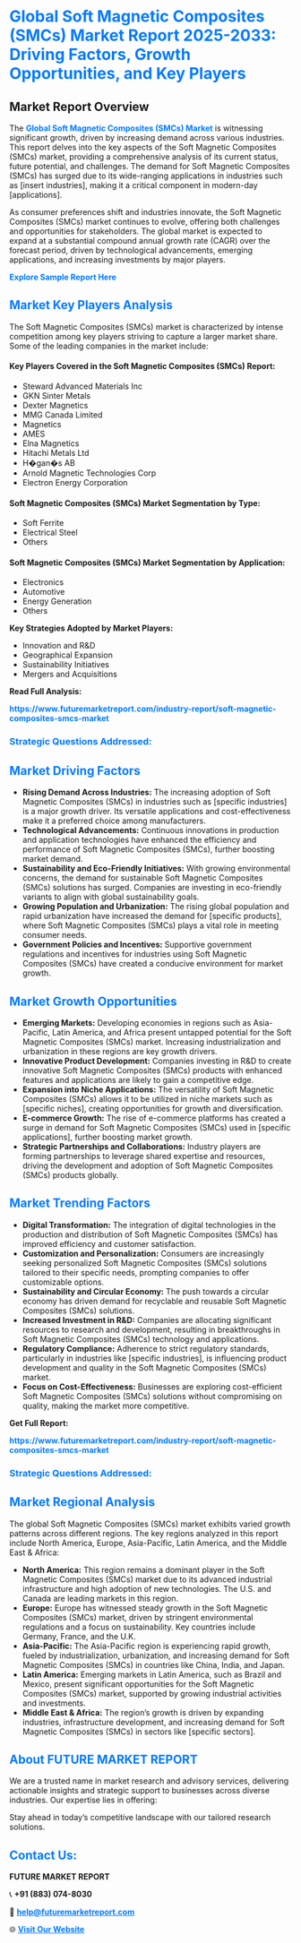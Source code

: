 <h1 style="color: #007BFF;">Global Soft Magnetic Composites (SMCs) Market Report 2025-2033: Driving Factors, Growth Opportunities, and Key Players</h1>

<section id="overview">
<h2>Market Report Overview</h2>
<p>The <a href="https://www.futuremarketreport.com/industry-report/soft-magnetic-composites-smcs-market" style="color: #007BFF; text-decoration: none;"><strong>Global Soft Magnetic Composites (SMCs) Market</strong></a> is witnessing significant growth, driven by increasing demand across various industries. This report delves into the key aspects of the Soft Magnetic Composites (SMCs) market, providing a comprehensive analysis of its current status, future potential, and challenges. The demand for Soft Magnetic Composites (SMCs) has surged due to its wide-ranging applications in industries such as [insert industries], making it a critical component in modern-day [applications].</p>
<p>As consumer preferences shift and industries innovate, the Soft Magnetic Composites (SMCs) market continues to evolve, offering both challenges and opportunities for stakeholders. The global market is expected to expand at a substantial compound annual growth rate (CAGR) over the forecast period, driven by technological advancements, emerging applications, and increasing investments by major players.</p>
</section>

<section id="overview">
<p><a href="https://www.futuremarketreport.com/request-sample/reportId=33103" style="color: #007BFF; text-decoration: none;"><strong>Explore Sample Report Here</strong></a></p>
</section>

<section id="key-players">
<h2 style="color: #007BFF;">Market Key Players Analysis</h2>
<p>The Soft Magnetic Composites (SMCs) market is characterized by intense competition among key players striving to capture a larger market share. Some of the leading companies in the market include:</p>
<h4>Key Players Covered in the Soft Magnetic Composites (SMCs) Report:</h4>
<ul><li>Steward Advanced Materials Inc</li><li>GKN Sinter Metals</li><li>Dexter Magnetics</li><li>MMG Canada Limited</li><li>Magnetics</li><li>AMES</li><li>Elna Magnetics</li><li>Hitachi Metals Ltd</li><li>H�gan�s AB</li><li>Arnold Magnetic Technologies Corp</li><li>Electron Energy Corporation</li></ul>
<h4>Soft Magnetic Composites (SMCs) Market Segmentation by Type:</h4>
<ul><li>Soft Ferrite</li><li>Electrical Steel</li><li>Others</li></ul>

<h4>Soft Magnetic Composites (SMCs) Market Segmentation by Application:</h4>
<ul><li>Electronics</li><li>Automotive</li><li>Energy Generation</li><li>Others</li></ul>
<p><strong>Key Strategies Adopted by Market Players:</strong></p>
<ul>
<li>Innovation and R&D</li>
<li>Geographical Expansion</li>
<li>Sustainability Initiatives</li>
<li>Mergers and Acquisitions</li>
</ul>
</section>

<section>
<p><strong>Read Full Analysis: </strong></p><a href="https://www.futuremarketreport.com/industry-report/soft-magnetic-composites-smcs-market" style="color: #007BFF; text-decoration: none;"><strong>https://www.futuremarketreport.com/industry-report/soft-magnetic-composites-smcs-market</strong></a>
<h3 style="color: #007BFF;">Strategic Questions Addressed:</h3>
</section>

<section id="driving-factors">
<h2 style="color: #007BFF;">Market Driving Factors</h2>
<ul>
<li><strong>Rising Demand Across Industries:</strong> The increasing adoption of Soft Magnetic Composites (SMCs) in industries such as [specific industries] is a major growth driver. Its versatile applications and cost-effectiveness make it a preferred choice among manufacturers.</li>
<li><strong>Technological Advancements:</strong> Continuous innovations in production and application technologies have enhanced the efficiency and performance of Soft Magnetic Composites (SMCs), further boosting market demand.</li>
<li><strong>Sustainability and Eco-Friendly Initiatives:</strong> With growing environmental concerns, the demand for sustainable Soft Magnetic Composites (SMCs) solutions has surged. Companies are investing in eco-friendly variants to align with global sustainability goals.</li>
<li><strong>Growing Population and Urbanization:</strong> The rising global population and rapid urbanization have increased the demand for [specific products], where Soft Magnetic Composites (SMCs) plays a vital role in meeting consumer needs.</li>
<li><strong>Government Policies and Incentives:</strong> Supportive government regulations and incentives for industries using Soft Magnetic Composites (SMCs) have created a conducive environment for market growth.</li>
</ul>
</section>

<section id="growth-opportunities">
<h2 style="color: #007BFF;">Market Growth Opportunities</h2>
<ul>
<li><strong>Emerging Markets:</strong> Developing economies in regions such as Asia-Pacific, Latin America, and Africa present untapped potential for the Soft Magnetic Composites (SMCs) market. Increasing industrialization and urbanization in these regions are key growth drivers.</li>
<li><strong>Innovative Product Development:</strong> Companies investing in R&D to create innovative Soft Magnetic Composites (SMCs) products with enhanced features and applications are likely to gain a competitive edge.</li>
<li><strong>Expansion into Niche Applications:</strong> The versatility of Soft Magnetic Composites (SMCs) allows it to be utilized in niche markets such as [specific niches], creating opportunities for growth and diversification.</li>
<li><strong>E-commerce Growth:</strong> The rise of e-commerce platforms has created a surge in demand for Soft Magnetic Composites (SMCs) used in [specific applications], further boosting market growth.</li>
<li><strong>Strategic Partnerships and Collaborations:</strong> Industry players are forming partnerships to leverage shared expertise and resources, driving the development and adoption of Soft Magnetic Composites (SMCs) products globally.</li>
</ul>
</section>

<section id="trending-factors">
<h2 style="color: #007BFF;">Market Trending Factors</h2>
<ul>
<li><strong>Digital Transformation:</strong> The integration of digital technologies in the production and distribution of Soft Magnetic Composites (SMCs) has improved efficiency and customer satisfaction.</li>
<li><strong>Customization and Personalization:</strong> Consumers are increasingly seeking personalized Soft Magnetic Composites (SMCs) solutions tailored to their specific needs, prompting companies to offer customizable options.</li>
<li><strong>Sustainability and Circular Economy:</strong> The push towards a circular economy has driven demand for recyclable and reusable Soft Magnetic Composites (SMCs) solutions.</li>
<li><strong>Increased Investment in R&D:</strong> Companies are allocating significant resources to research and development, resulting in breakthroughs in Soft Magnetic Composites (SMCs) technology and applications.</li>
<li><strong>Regulatory Compliance:</strong> Adherence to strict regulatory standards, particularly in industries like [specific industries], is influencing product development and quality in the Soft Magnetic Composites (SMCs) market.</li>
<li><strong>Focus on Cost-Effectiveness:</strong> Businesses are exploring cost-efficient Soft Magnetic Composites (SMCs) solutions without compromising on quality, making the market more competitive.</li>
</ul>
</section>

<section>
<p><strong>Get Full Report: </strong></p><a href="https://www.futuremarketreport.com/industry-report/soft-magnetic-composites-smcs-market" style="color: #007BFF; text-decoration: none;"><strong>https://www.futuremarketreport.com/industry-report/soft-magnetic-composites-smcs-market</strong></a>
<h3 style="color: #007BFF;">Strategic Questions Addressed:</h3>
</section>


<section id="regional-analysis">
<h2 style="color: #007BFF;">Market Regional Analysis</h2>
<p>The global Soft Magnetic Composites (SMCs) market exhibits varied growth patterns across different regions. The key regions analyzed in this report include North America, Europe, Asia-Pacific, Latin America, and the Middle East & Africa:</p>
<ul>
<li><strong>North America:</strong> This region remains a dominant player in the Soft Magnetic Composites (SMCs) market due to its advanced industrial infrastructure and high adoption of new technologies. The U.S. and Canada are leading markets in this region.</li>
<li><strong>Europe:</strong> Europe has witnessed steady growth in the Soft Magnetic Composites (SMCs) market, driven by stringent environmental regulations and a focus on sustainability. Key countries include Germany, France, and the U.K.</li>
<li><strong>Asia-Pacific:</strong> The Asia-Pacific region is experiencing rapid growth, fueled by industrialization, urbanization, and increasing demand for Soft Magnetic Composites (SMCs) in countries like China, India, and Japan.</li>
<li><strong>Latin America:</strong> Emerging markets in Latin America, such as Brazil and Mexico, present significant opportunities for the Soft Magnetic Composites (SMCs) market, supported by growing industrial activities and investments.</li>
<li><strong>Middle East & Africa:</strong> The region’s growth is driven by expanding industries, infrastructure development, and increasing demand for Soft Magnetic Composites (SMCs) in sectors like [specific sectors].</li>
</ul>
</section>

<footer>
<h2 style="color: #007BFF;">About FUTURE MARKET REPORT</h2>
<p>We are a trusted name in market research and advisory services, delivering actionable insights and strategic support to businesses across diverse industries. Our expertise lies in offering:</p>

<p>Stay ahead in today’s competitive landscape with our tailored research solutions.</p>

<h2 style="color: #007BFF;">Contact Us:</h2>
<p><strong>FUTURE MARKET REPORT</strong></p>
<p>📞 <strong>+91 (883) 074-8030</strong></p>
<p>📧 <strong><a href="mailto:help@futuremarketreport.com" style="color: #007BFF;">help@futuremarketreport.com</a></strong></p>
<p>🌐 <strong><a href="https://www.futuremarketreport.com/" style="color: #007BFF;">Visit Our Website</a></strong></p>
</footer>